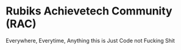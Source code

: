 # Rubiks Achievetech Community (RAC) 
Everywhere, Everytime, Anything this is Just Code not Fucking Shit
